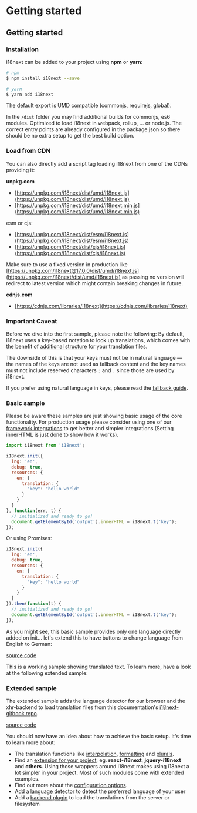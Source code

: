 # Getting started

## Getting started

### Installation

i18next can be added to your project using **npm** or **yarn**:

```bash
# npm
$ npm install i18next --save

# yarn
$ yarn add i18next
```

The default export is UMD compatible \(commonjs, requirejs, global\).

In the `/dist` folder you may find additional builds for commonjs, es6 modules. Optimized to load i18next in webpack, rollup, ... or node.js. The correct entry points are already configured in the package.json so there should be no extra setup to get the best build option.

### Load from CDN

You can also directly add a script tag loading i18next from one of the CDNs providing it:

**unpkg.com**

* [https://unpkg.com/i18next/dist/umd/i18next.js](https://unpkg.com/i18next/dist/umd/i18next.js)
* [https://unpkg.com/i18next/dist/umd/i18next.min.js](https://unpkg.com/i18next/dist/umd/i18next.min.js)

esm or cjs:

* [https://unpkg.com/i18next/dist/esm/i18next.js](https://unpkg.com/i18next/dist/esm/i18next.js)
* [https://unpkg.com/i18next/dist/cjs/i18next.js](https://unpkg.com/i18next/dist/cjs/i18next.js)

Make sure to use a fixed version in production like [https://unpkg.com/i18next@17.0.0/dist/umd/i18next.js](https://unpkg.com/i18next/dist/umd/i18next.js) as passing no version will redirect to latest version which might contain breaking changes in future.

**cdnjs.com**

* [https://cdnjs.com/libraries/i18next](https://cdnjs.com/libraries/i18next)

### Important Caveat

Before we dive into the first sample, please note the following: By default, i18next uses a key-based notation to look up translations, which comes with the benefit of [additional structure](../translation-function/essentials.md) for your translation files.

The downside of this is that your keys must not be in natural language — the names of the keys are not used as fallback content and the key names must not include reserved characters `:` and `.` since those are used by i18next.

If you prefer using natural language in keys, please read the [fallback guide](../principles/fallback.md#key-fallback).

### Basic sample

Please be aware these samples are just showing basic usage of the core functionality. For production usage please consider using one of our [framework integrations](supported-frameworks.md) to get better and simpler integrations \(Setting innerHTML is just done to show how it works\).

```javascript
import i18next from 'i18next';

i18next.init({
  lng: 'en',
  debug: true,
  resources: {
    en: {
      translation: {
        "key": "hello world"
      }
    }
  }
}, function(err, t) {
  // initialized and ready to go!
  document.getElementById('output').innerHTML = i18next.t('key');
});
```

Or using Promises:

```javascript
i18next.init({
  lng: 'en',
  debug: true,
  resources: {
    en: {
      translation: {
        "key": "hello world"
      }
    }
  }
}).then(function(t) {
  // initialized and ready to go!
  document.getElementById('output').innerHTML = i18next.t('key');
});
```

As you might see, this basic sample provides only one language directly added on init… let's extend this to have buttons to change language from English to German:

[source code](https://jsfiddle.net/jamuhl/dvk0e8a9/#tabs=js,result,html)

This is a working sample showing translated text. To learn more, have a look at the following extended sample:

### Extended sample

The extended sample adds the language detector for our browser and the xhr-backend to load translation files from this documentation's [i18next-gitbook repo](https://github.com/i18next/i18next-gitbook/tree/master/locales).

[source code](https://jsfiddle.net/jamuhl/ferfywyf/#tabs=js,result,html)

You should now have an idea about how to achieve the basic setup. It's time to learn more about:

* The translation functions like [interpolation](../translation-function/interpolation.md), [formatting](../translation-function/formatting.md) and [plurals](../translation-function/plurals.md).
* Find an [extension for your project](supported-frameworks.md), eg. **react-i18next**, **jquery-i18next** and **others**. Using those wrappers around i18next makes using i18next a lot simpler in your project. Most of such modules come with extended examples.
* Find out more about the [configuration options](configuration-options.md).
* Add a [language detector](plugins-and-utils.md) to detect the preferred language of your user
* Add a [backend plugin](plugins-and-utils.md) to load the translations from the server or filesystem

